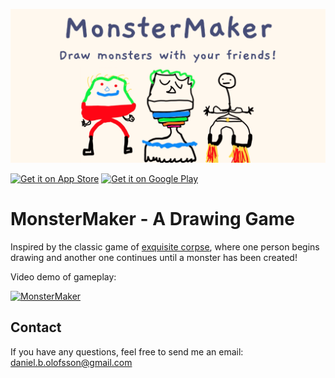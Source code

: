 ![](banner.png)

<a href='https://apps.apple.com/us/app/monstermaker-a-drawing-game/id1512945753'><img alt='Get it on App Store' src='https://devimages-cdn.apple.com/app-store/marketing/guidelines/images/badge-download-on-the-app-store.svg' width="180"/></a> <a href='https://play.google.com/store/apps/details?id=se.duvana.exquisitecorpse'><img alt='Get it on Google Play' src='https://play.google.com/intl/en_us/badges/static/images/badges/en_badge_web_generic.png' width="180"/></a>


# MonsterMaker - A Drawing Game

Inspired by the classic game of [exquisite corpse](https://en.wikipedia.org/wiki/Exquisite_corpse), where one person begins drawing and another one continues until a monster has been created!


Video demo of gameplay:

[![MonsterMaker](https://yt-embed.herokuapp.com/embed?v=LtWeEh5C52g)](https://www.youtube.com/watch?v=LtWeEh5C52g "MonsterMaker")


## Contact

If you have any questions, feel free to send me an email: daniel.b.olofsson@gmail.com

